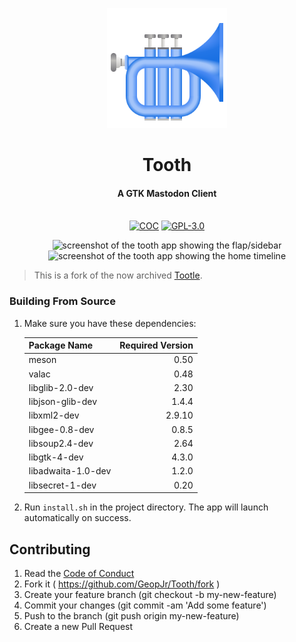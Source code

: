 <p align="center">
  <img alt="branding" width="192" src="./data/icons/color.svg">
</p>
<h1 align="center">Tooth</h1>
<h4 align="center">A GTK Mastodon Client</h4>
<p align="center">
  <br />
    <a href="./CODE_OF_CONDUCT.md"><img src="https://img.shields.io/badge/Contributor%20Covenant-v2.1-1970e3.svg?style=for-the-badge&labelColor=A2C4FA" alt="COC" /></a>
    <a href="./LICENSE"><img src="https://img.shields.io/badge/LICENSE-GPL--3.0-1970e3.svg?style=for-the-badge&labelColor=A2C4FA" alt="GPL-3.0" /></a>
</p>

<p align="center">
    <img alt="screenshot of the tooth app showing the flap/sidebar" height="512" src="https://i.imgur.com/c6zeCvp.png">
    <img alt="screenshot of the tooth app showing the home timeline" height="512" src="https://i.imgur.com/DOAV9nh.png">
</p>

> This is a fork of the now archived [Tootle](https://github.com/bleakgrey/tootle).

### Building From Source

1. Make sure you have these dependencies:

    Package Name | Required Version
    :--- |---:|
    meson | 0.50 
    valac | 0.48 
    libglib-2.0-dev | 2.30 
    libjson-glib-dev | 1.4.4 
    libxml2-dev | 2.9.10 
    libgee-0.8-dev | 0.8.5 
    libsoup2.4-dev | 2.64 
    libgtk-4-dev | 4.3.0 
    libadwaita-1.0-dev | 1.2.0 
    libsecret-1-dev | 0.20 
    

2. Run `install.sh` in the project directory. The app will launch automatically on success.


## Contributing

1. Read the [Code of Conduct](./CODE_OF_CONDUCT.md)
2. Fork it ( https://github.com/GeopJr/Tooth/fork )
3. Create your feature branch (git checkout -b my-new-feature)
4. Commit your changes (git commit -am 'Add some feature')
5. Push to the branch (git push origin my-new-feature)
6. Create a new Pull Request
